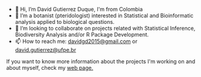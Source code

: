 - 👋 Hi, I’m David Gutierrez Duque, I'm from Colombia
- 👀 I’m a botanist (pteridologist) interested in Statistical and Bioinformatic analysis applied to biological questions.
- 💞️ I’m looking to collaborate on projects related with Statistical Inference, Biodiversity Analysis and/or R Package Development.
- 📫 How to reach me: davidgd2015@gmail.com or david.gutierrez@ufpe.br 

<!---
davidbiol/davidbiol is a ✨ special ✨ repository because its `README.md` (this file) appears on your GitHub profile.
You can click the Preview link to take a look at your changes.
--->

If you want to know more information about the projects I'm working on and about myself, check my [web page.](https://davidbiol.github.io/)

